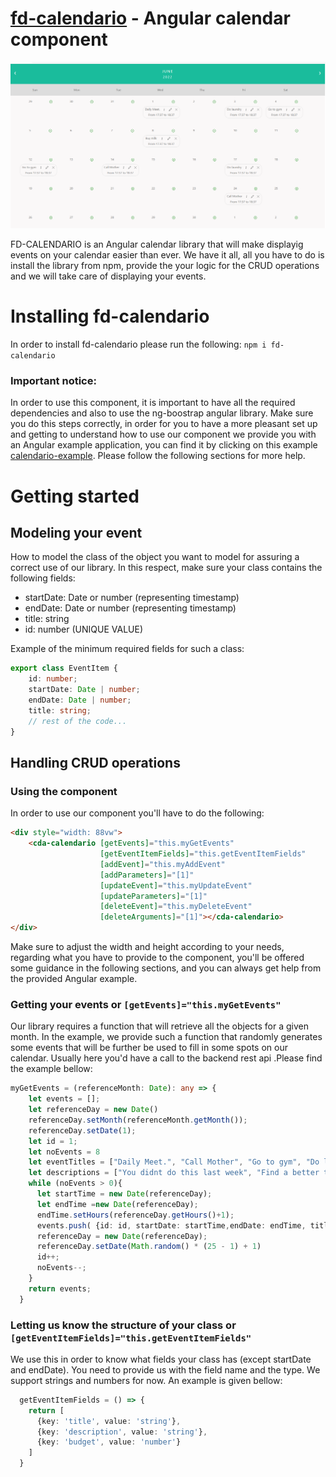 # [fd-calendario](https://www.npmjs.com/package/fd-calendario) - Angular calendar component

![fd-calendario](images/calendario.PNG)

FD-CALENDARIO is an Angular calendar library that will make displayig events on your calendar easier than ever. We have it all, all you have to do is install the library from npm, provide the your logic for the CRUD operations and we will take care of displaying your events.

# Installing fd-calendario

In order to install fd-calendario please run the following: `npm i fd-calendario`

### Important notice:
In order to use this component, it is important to have all the required dependencies and also to use the ng-boostrap angular library. Make sure you do this steps correctly, in order for you to 
have a more pleasant set up and getting to understand how to use our component we provide you with an Angular example application, you can find it by clicking
on this example [calendario-example](calendario/projects/calendario-example). Please follow the following sections for more help. 


# Getting started

## Modeling your event            

How to model the class of the object you want to model for assuring a correct use of our library. In this respect, make sure your class contains the following fields:
 * startDate: Date or number (representing timestamp)
 * endDate: Date or number (representing timestamp)
 * title: string
 * id: number (UNIQUE VALUE)

Example of the minimum required fields for such a class:
```typescript
export class EventItem {
    id: number;
    startDate: Date | number;
    endDate: Date | number;
    title: string;
    // rest of the code...
}
```

## Handling CRUD operations

### Using the component
In order to use our component you'll have to do the following:   
```html
<div style="width: 88vw">
    <cda-calendario [getEvents]="this.myGetEvents"
                    [getEventItemFields]="this.getEventItemFields"
                    [addEvent]="this.myAddEvent"
                    [addParameters]="[1]"
                    [updateEvent]="this.myUpdateEvent"
                    [updateParameters]="[1]"
                    [deleteEvent]="this.myDeleteEvent"
                    [deleteArguments]="[1]"></cda-calendario>
</div>
```

Make sure to adjust the width and height according to your needs, regarding what you have to provide to
the component, you'll be offered some guidance in the following sections, and you can always get help from the
provided Angular example.

### Getting your events or `[getEvents]="this.myGetEvents"`

Our library requires a function that will retrieve all the objects for a given month.
In the example, we provide such a function that randomly generates some events that will be further
be used to fill in some spots on our calendar. Usually here you'd have a call to the backend rest api .Please find the example bellow:
```typescript
myGetEvents = (referenceMonth: Date): any => {
    let events = [];
    let referenceDay = new Date()
    referenceDay.setMonth(referenceMonth.getMonth());
    referenceDay.setDate(1);
    let id = 1;
    let noEvents = 8
    let eventTitles = ["Daily Meet.", "Call Mother", "Go to gym", "Do laundry", "Buy milk"]
    let descriptions = ["You didnt do this last week", "Find a better time next week!", "Remember to add note in work calendar", "Can do it later", "Maybe try and do it earlier"]
    while (noEvents > 0){
      let startTime = new Date(referenceDay);
      let endTime =new Date(referenceDay);
      endTime.setHours(referenceDay.getHours()+1);
      events.push( {id: id, startDate: startTime,endDate: endTime, title: eventTitles[noEvents>4 ? noEvents%4 : noEvents], description: descriptions[noEvents>4 ? noEvents%4 : noEvents], budget: parseInt(String(Math.random() * 10))});
      referenceDay = new Date(referenceDay);
      referenceDay.setDate(Math.random() * (25 - 1) + 1)
      id++;
      noEvents--;
    }
    return events;
  }
```

### Letting us know the structure of your class or `[getEventItemFields]="this.getEventItemFields"`

We use this in order to know what fields your class has (except startDate and endDate). You need to provide us with the field name and the type. We support strings and numbers for now. An example is given bellow:
```typescript
  getEventItemFields = () => {
    return [
      {key: 'title', value: 'string'},
      {key: 'description', value: 'string'},
      {key: 'budget', value: 'number'}
    ]
  }
```